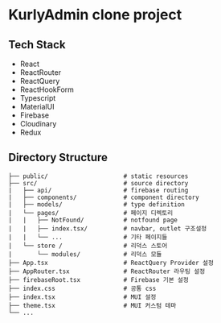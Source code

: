 # KurlyAdmin clone project

## Tech Stack

- React
- ReactRouter
- ReactQuery
- ReactHookForm
- Typescript
- MaterialUI
- Firebase
- Cloudinary
- Redux

## Directory Structure

    ├── public/                     # static resources
    ├── src/                        # source directory
    |   ├── api/                    # firebase routing
    |   ├── components/             # component directory
    |   ├── models/                 # type definition
    |   └── pages/                  # 페이지 디렉토리
    |   |   ├── NotFound/           # notfound page
    |   |   ├── index.tsx/          # navbar, outlet 구조설정
    |   |   └── ...                 # 기타 페이지들
    |   └── store /                 # 리덕스 스토어
    |       └── modules/            # 리덕스 모듈
    ├── App.tsx                     # ReactQuery Provider 설정
    ├── AppRouter.tsx               # ReactRouter 라우팅 설정
    ├── firebaseRoot.tsx            # Firebase 기본 설정
    ├── index.css                   # 공통 css
    ├── index.tsx                   # MUI 설정
    ├── theme.tsx                   # MUI 커스텀 테마
    └── ...
